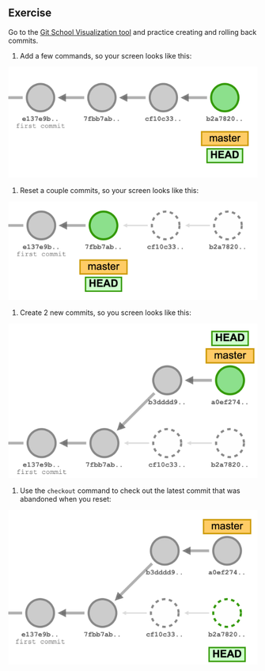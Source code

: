 ## Exercise

Go to the [Git School Visualization tool](http://git-school.github.io/visualizing-git/#free) and practice creating and rolling back commits.

1. Add a few commands, so your screen looks like this:

![](./images/1.png)

1. Reset a couple commits, so your screen looks like this:

![](./images/2.png)

1. Create 2 new commits, so you screen looks like this:

![](./images/3.png)

1. Use the `checkout` command to check out the latest commit that was abandoned when you reset:

![](./images/4.png)
